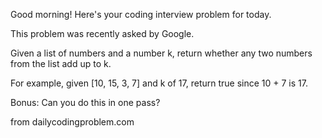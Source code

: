 Good morning! Here's your coding interview problem for today. </br>

This problem was recently asked by Google.</br>

Given a list of numbers and a number k, return whether any two numbers from the list add up to k.</br>

For example, given [10, 15, 3, 7] and k of 17, return true since 10 + 7 is 17. </br>

Bonus: Can you do this in one pass? </br>


from dailycodingproblem.com
